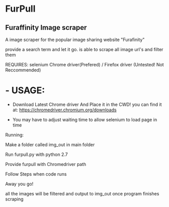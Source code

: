 # FurPull
## Furaffinity Image scraper

A image scraper for the popular image sharing website "Furafinity"

provide a search term and let it go.
is able to scrape all image url's and filter them

REQUIRES:
selenium
Chrome driver(Prefered) / Firefox driver (Untested! Not Reccommended)

# - USAGE:
- Download Latest Chrome driver And Place it in the CWD!
you can find it at: https://chromedriver.chromium.org/downloads

- You may have to adjust waiting time to allow selenium to load page in time


Running:

Make a folder called img_out in main folder

Run furpull.py with python 2.7

Provide furpull with Chromedriver path

Follow Steps when code runs

Away you go!

all the images will be filtered and output to img_out once program finishes scraping

